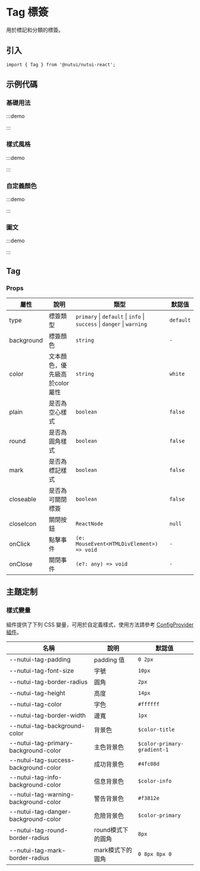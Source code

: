 # Tag 標簽



用於標記和分類的標簽。

## 引入

```tsx
import { Tag } from '@nutui/nutui-react';
```

## 示例代碼

### 基礎用法

:::demo

<CodeBlock src='h5/demo1.tsx'></CodeBlock>

:::

### 樣式風格

:::demo

<CodeBlock src='h5/demo2.tsx'></CodeBlock>

:::

### 自定義顏色

:::demo

<CodeBlock src='h5/demo3.tsx'></CodeBlock>

:::

### 圖文

:::demo

<CodeBlock src='h5/demo4.tsx'></CodeBlock>

:::


## Tag

### Props

| 屬性 | 說明 | 類型 | 默認值 |
| --- | --- | --- | --- |
| type | 標簽類型 | `primary` \| `default` \| `info` \| `success` \| `danger` \| `warning` | `default` |
| background | 標簽顏色 | `string` | `-` |
| color | 文本顏色，優先級高於color屬性 | `string` | `white` |
| plain | 是否為空心樣式 | `boolean` | `false` |
| round | 是否為圓角樣式 | `boolean` | `false` |
| mark | 是否為標記樣式 | `boolean` | `false` |
| closeable | 是否為可關閉標簽 | `boolean` | `false` |
| closeIcon | 關閉按鈕 | `ReactNode` | `null` |
| onClick | 點擊事件 | `(e: MouseEvent<HTMLDivElement>) => void` | `-` |
| onClose | 關閉事件 | `(e?: any) => void` | `-` |

## 主題定制

### 樣式變量

組件提供了下列 CSS 變量，可用於自定義樣式，使用方法請參考 [ConfigProvider 組件](#/zh-CN/component/configprovider)。

| 名稱 | 說明 | 默認值 |
| --- | --- | --- |
| \--nutui-tag-padding | padding 值 | `0 2px` |
| \--nutui-tag-font-size | 字號 | `10px` |
| \--nutui-tag-border-radius | 圓角 | `2px` |
| \--nutui-tag-height | 高度 | `14px` |
| \--nutui-tag-color | 字色 | `#ffffff` |
| \--nutui-tag-border-width | 邊寬 | `1px` |
| \--nutui-tag-background-color | 背景色 | `$color-title` |
| \--nutui-tag-primary-background-color | 主色背景色 | `$color-primary-gradient-1` |
| \--nutui-tag-success-background-color | 成功背景色 | `#4fc08d` |
| \--nutui-tag-info-background-color | 信息背景色 | `$color-info` |
| \--nutui-tag-warning-background-color | 警告背景色 | `#f3812e` |
| \--nutui-tag-danger-background-color | 危險背景色 | `$color-primary` |
| \--nutui-tag-round-border-radius | round模式下的圓角 | `8px` |
| \--nutui-tag-mark-border-radius | mark模式下的圓角 | `0 8px 8px 0` |